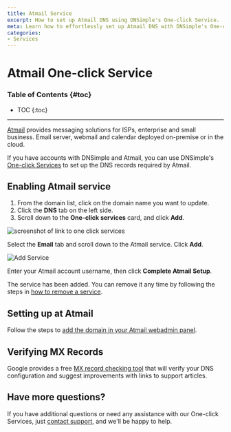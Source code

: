 ```yaml
---
title: Atmail Service
excerpt: How to set up Atmail DNS using DNSimple's One-click Service.
meta: Learn how to effortlessly set up Atmail DNS with DNSimple's One-click Service. Streamline your email management and enhance your online communication today!
categories:
- Services
---
```


# Atmail One-click Service

### Table of Contents {#toc}

* TOC
{:toc}

---

[Atmail](http://atmail.com/) provides messaging solutions for ISPs, enterprise and small business. Email server, webmail and calendar deployed on-premise or in the cloud.

If you have accounts with DNSimple and Atmail, you can use DNSimple's [One-click Services](/categories/services/) to set up the DNS records required by Atmail.

## Enabling Atmail service

1. From the domain list, click on the domain name you want to update.
1. Click the **DNS** tab on the left side.
1. Scroll down to the **One-click services** card, and click **Add**.

![screenshot of link to one click services](/files/one-click-services.png)

Select the **Email** tab and scroll down to the Atmail service. Click **Add**.

![Add Service](/files/services-atmail.png)

Enter your Atmail account username, then click **Complete Atmail Setup**.

The service has been added. You can remove it any time by following the steps in [how to remove a service](/articles/services/#removing-services).

## Setting up at Atmail

Follow the steps to [add the domain in your Atmail webadmin panel](https://help.atmail.com/hc/en-us/articles/115003882667-adding-domains).

## Verifying MX Records

Google provides a free [MX record checking tool](https://toolbox.googleapps.com/apps/checkmx) that will verify your DNS configuration and suggest improvements with links to support articles.

## Have more questions?

If you have additional questions or need any assistance with our One-click Services, just [contact support](https://dnsimple.com/feedback), and we'll be happy to help.
